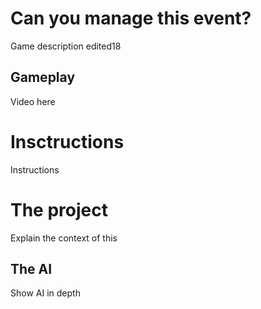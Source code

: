 <html>
<head>
<link rel="shortcut icon" type="image/x-icon" href="{{"/favicon.ico" | prepend: site.baseurl }}">
</head>
<body>
  <h1>Can you manage this event?</h1>
    <p>Game description edited18</p>
  <h2>Gameplay</h2>
    <p>Video here</p>
  <h1>Insctructions</h1>
    <p>Instructions</p>
  <h1>The project</h1>
    <p>Explain the context of this</p>
  <h2>The AI</h2>
    <p>Show AI in depth</p>
</body>
</html>
